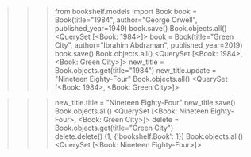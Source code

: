 > > > from bookshelf.models import Book
> > > book = Book(title="1984", author="George Orwell", published_year=1949)
> > > book.save()
> > > Book.objects.all()
> > > <QuerySet [<Book: 1984>]>
> > > book = Book(title="Green City", author="Ibrahim Abdraman", published_year=2019)
> > > book.save()
> > > Book.objects.all()
> > > <QuerySet [<Book: 1984>, <Book: Green City>]>
> > > new_title = Book.objects.get(title="1984")
> > > new_title.update = "Nineteen Eighty-Four"
> > > Book.objects.all()
> > > <QuerySet [<Book: 1984>, <Book: Green City>]>

> > > new_title.title = "Nineteen Eighty-Four"
> > > new_title.save()  
> > > Book.objects.all()
> > > <QuerySet [<Book: Nineteen Eighty-Four>, <Book: Green City>]>
> > > delete = Book.objects.get(title="Green City")  
> > > delete.delete()
> > > (1, {'bookshelf.Book': 1})
> > > Book.objects.all()
> > > <QuerySet [<Book: Nineteen Eighty-Four>]>
